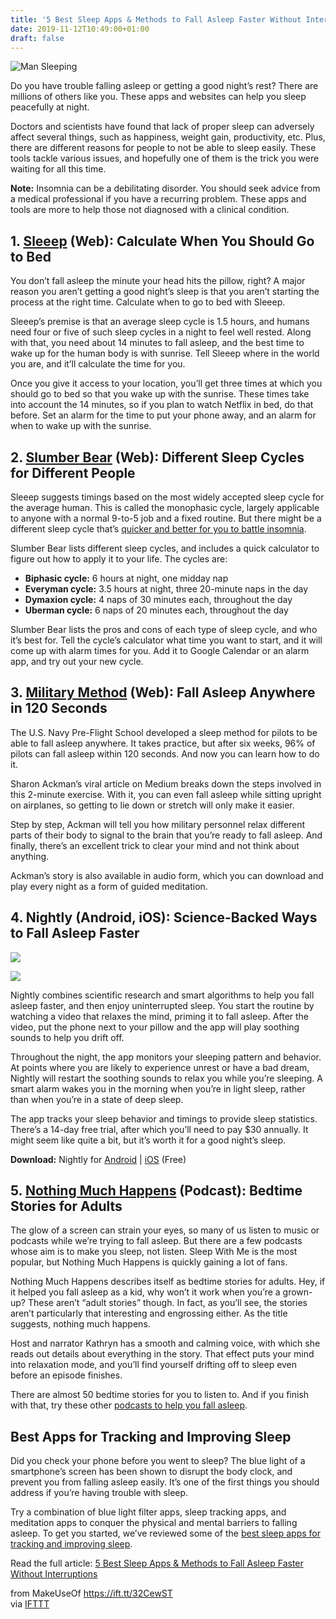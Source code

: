 ```yaml
---
title: '5 Best Sleep Apps & Methods to Fall Asleep Faster Without Interruptions'
date: 2019-11-12T10:49:00+01:00
draft: false
---
```


![Man Sleeping](https://static.makeuseof.com/wp-content/uploads/2019/11/Man-Sleeping.png)

Do you have trouble falling asleep or getting a good night’s rest? There are millions of others like you. These apps and websites can help you sleep peacefully at night.

Doctors and scientists have found that lack of proper sleep can adversely affect several things, such as happiness, weight gain, productivity, etc. Plus, there are different reasons for people to not be able to sleep easily. These tools tackle various issues, and hopefully one of them is the trick you were waiting for all this time.

**Note:** Insomnia can be a debilitating disorder. You should seek advice from a medical professional if you have a recurring problem. These apps and tools are more to help those not diagnosed with a clinical condition.

1\. [Sleeep](https://sleeep.best/) (Web): Calculate When You Should Go to Bed
-----------------------------------------------------------------------------

You don’t fall asleep the minute your head hits the pillow, right? A major reason you aren’t getting a good night’s sleep is that you aren’t starting the process at the right time. Calculate when to go to bed with Sleeep.

Sleeep’s premise is that an average sleep cycle is 1.5 hours, and humans need four or five of such sleep cycles in a night to feel well rested. Along with that, you need about 14 minutes to fall asleep, and the best time to wake up for the human body is with sunrise. Tell Sleeep where in the world you are, and it’ll calculate the time for you.

Once you give it access to your location, you’ll get three times at which you should go to bed so that you wake up with the sunrise. These times take into account the 14 minutes, so if you plan to watch Netflix in bed, do that before. Set an alarm for the time to put your phone away, and an alarm for when to wake up with the sunrise.

2\. [Slumber Bear](https://slumberbear.co/) (Web): Different Sleep Cycles for Different People
----------------------------------------------------------------------------------------------

Sleeep suggests timings based on the most widely accepted sleep cycle for the average human. This is called the monophasic cycle, largely applicable to anyone with a normal 9-to-5 job and a fixed routine. But there might be a different sleep cycle that’s [quicker and better for you to battle insomnia](//www.makeuseof.com/tag/sleep-quicker-better-ways-battle-insomnia/).

Slumber Bear lists different sleep cycles, and includes a quick calculator to figure out how to apply it to your life. The cycles are:

*   **Biphasic cycle:** 6 hours at night, one midday nap
*   **Everyman cycle:** 3.5 hours at night, three 20-minute naps in the day
*   **Dymaxion cycle:** 4 naps of 30 minutes each, throughout the day
*   **Uberman cycle:** 6 naps of 20 minutes each, throughout the day

Slumber Bear lists the pros and cons of each type of sleep cycle, and who it’s best for. Tell the cycle’s calculator what time you want to start, and it will come up with alarm times for you. Add it to Google Calendar or an alarm app, and try out your new cycle.

3\. [Military Method](https://medium.com/s/story/combat-tested-training-unwind-and-sleep-anywhere-in-120-seconds-27d5307b7606) (Web): Fall Asleep Anywhere in 120 Seconds
-------------------------------------------------------------------------------------------------------------------------------------------------------------------------

The U.S. Navy Pre-Flight School developed a sleep method for pilots to be able to fall asleep anywhere. It takes practice, but after six weeks, 96% of pilots can fall asleep within 120 seconds. And now you can learn how to do it.

Sharon Ackman’s viral article on Medium breaks down the steps involved in this 2-minute exercise. With it, you can even fall asleep while sitting upright on airplanes, so getting to lie down or stretch will only make it easier.

Step by step, Ackman will tell you how military personnel relax different parts of their body to signal to the brain that you’re ready to fall asleep. And finally, there’s an excellent trick to clear your mind and not think about anything.

Ackman’s story is also available in audio form, which you can download and play every night as a form of guided meditation.

4\. Nightly (Android, iOS): Science-Backed Ways to Fall Asleep Faster
---------------------------------------------------------------------

[![](//static.makeuseof.com/wp-content/uploads/2019/11/best-sleep-apps-methods-nightly-1-335x653.png)](//static.makeuseof.com/wp-content/uploads/2019/11/best-sleep-apps-methods-nightly-1.png)

[![](//static.makeuseof.com/wp-content/uploads/2019/11/best-sleep-apps-methods-nightly-3-335x652.png)](//static.makeuseof.com/wp-content/uploads/2019/11/best-sleep-apps-methods-nightly-3.png)

Nightly combines scientific research and smart algorithms to help you fall asleep faster, and then enjoy uninterrupted sleep. You start the routine by watching a video that relaxes the mind, priming it to fall asleep. After the video, put the phone next to your pillow and the app will play soothing sounds to help you drift off.

Throughout the night, the app monitors your sleeping pattern and behavior. At points where you are likely to experience unrest or have a bad dream, Nightly will restart the soothing sounds to relax you while you’re sleeping. A smart alarm wakes you in the morning when you’re in light sleep, rather than when you’re in a state of deep sleep.

The app tracks your sleep behavior and timings to provide sleep statistics. There’s a 14-day free trial, after which you’ll need to pay $30 annually. It might seem like quite a bit, but it’s worth it for a good night’s sleep.

**Download:** Nightly for [Android](https://play.google.com/store/apps/details?id=com.dreamjay.nightly&hl=en) | [iOS](https://apps.apple.com/us/app/nightly-fall-asleep-sleep-and-wake-up-easily/id1059351516) (Free)

5\. [Nothing Much Happens](https://www.nothingmuchhappens.com/) (Podcast): Bedtime Stories for Adults
-----------------------------------------------------------------------------------------------------

The glow of a screen can strain your eyes, so many of us listen to music or podcasts while we’re trying to fall asleep. But there are a few podcasts whose aim is to make you sleep, not listen. Sleep With Me is the most popular, but Nothing Much Happens is quickly gaining a lot of fans.

Nothing Much Happens describes itself as bedtime stories for adults. Hey, if it helped you fall asleep as a kid, why won’t it work when you’re a grown-up? These aren’t “adult stories” though. In fact, as you’ll see, the stories aren’t particularly that interesting and engrossing either. As the title suggests, nothing much happens.

Host and narrator Kathryn has a smooth and calming voice, with which she reads out details about everything in the story. That effect puts your mind into relaxation mode, and you’ll find yourself drifting off to sleep even before an episode finishes.

There are almost 50 bedtime stories for you to listen to. And if you finish with that, try these other [podcasts to help you fall asleep](//www.makeuseof.com/tag/podcasts-help-fall-asleep/).

Best Apps for Tracking and Improving Sleep
------------------------------------------

Did you check your phone before you went to sleep? The blue light of a smartphone’s screen has been shown to disrupt the body clock, and prevent you from falling asleep easily. It’s one of the first things you should address if you’re having trouble with sleep.

Try a combination of blue light filter apps, sleep tracking apps, and meditation apps to conquer the physical and mental barriers to falling asleep. To get you started, we’ve reviewed some of the [best sleep apps for tracking and improving sleep](//www.makeuseof.com/tag/best-sleep-app/).

Read the full article: [5 Best Sleep Apps & Methods to Fall Asleep Faster Without Interruptions](https://www.makeuseof.com/tag/sleep-apps-methods-fall-asleep-faster/)

  
  
from MakeUseOf https://ift.tt/32CewST  
via [IFTTT](https://ifttt.com/?ref=da&site=blogger)